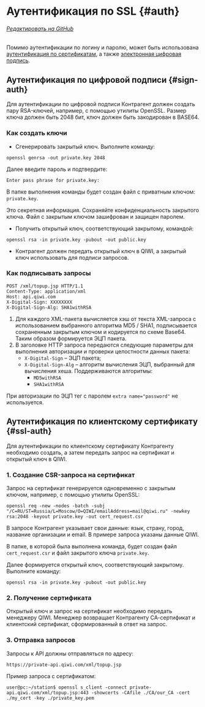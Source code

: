 # Аутентификация по SSL {#auth}

###### [Редактировать на GitHub](https://github.com/QIWI-API/topup-wallet-doc/blob/master/_authorization_ru.html.md)

Помимо аутентификации по логину и паролю, может быть использована [аутентификация по сертификатам](#ssl-auth), а также [электронная цифровая подпись](#sign-auth).

## Аутентификация по цифровой подписи {#sign-auth}

Для аутентификации по цифровой подписи Контрагент должен создать пару RSA-ключей, например, с помощью утилиты OpenSSL. Размер ключа должен быть 2048 бит, ключ должен быть закодирован в BASE64.

### Как создать ключи

* Сгенерировать закрытый ключ. Выполните команду:

`openssl genrsa -out private.key 2048`

  Далее введите пароль и подтвердите:

`Enter pass phrase for private.key: `

  В папке выполнения команды будет создан файл с приватным ключом: `private.key`.

<aside class="notice">Это секретная информация. Сохраняйте конфиденциальность закрытого ключа. Файл с закрытым ключом зашифрован и защищен паролем.</aside>

* Получить открытый ключ, соответствующий закрытому, командой:

`openssl rsa -in private.key -pubout -out public.key`

* Контрагент должен передать открытый ключ в QIWI, а закрытый ключ использовать для подписи запросов.

### Как подписывать запросы

~~~http
POST /xml/topup.jsp HTTP/1.1
Content-Type: application/xml
Host: api.qiwi.com
X-Digital-Sign: XXXXXXXX
X-Digital-Sign-Alg: SHA1withRSA

~~~

1.	Для каждого XML-пакета вычисляется хэш от текста XML-запроса с использованием выбранного алгоритма MD5 / SHA1, подписывается сохраненным закрытым ключом и кодируется по схеме Base64. Таким образом формируется ЭЦП пакета.
2.	В заголовке HTTP запроса передаются следующие параметры для выполнения авторизации и проверки целостности данных пакета:
    * `X-Digital-Sign` – ЭЦП пакета;
    * `X-Digital-Sign-Alg` – алгоритм вычисления ЭЦП, выбранный для вычисления хеша. Поддерживаются алгоритмы:
        * `MD5withRSA`
        * `SHA1withRSA`

<aside class="notice">При авторизации по ЭЦП тег с паролем <code>extra name="password"</code> не используется.</aside>

## Аутентификация по клиентскому сертификату {#ssl-auth}

Для аутентификации по клиентскому сертификату Контрагенту необходимо создать, а затем передать запрос на сертификат и открытый ключ в QIWI.

### 1. Создание CSR-запроса на сертификат

Запрос на сертификат генерируется одновременно с закрытым ключом, например, с помощью утилиты OpenSSL:

`openssl req -new -nodes -batch -subj "/C=RU/ST=Russia/L=Moscow/O=QIWI/emailAddress=mail@qiwi.ru" -newkey rsa:2048 -keyout private.key -out cert_request.csr`

В запросе Контрагент указывает свои данные: язык, страну, город, название организации и email. В примере запроса указаны данные QIWI.

В папке, в которой была выполнена команда, будет создан файл `cert_request.csr` и файл закрытого ключа `private.key`.

Далее формируется открытый ключ, соответствующий закрытому. Выполните команду:

`openssl rsa -in private.key -pubout -out public.key`

### 2. Получение сертификата

Открытый ключ и запрос на сертификат необходимо передать менеджеру QIWI. Менеджер возвращает Контрагенту СА-сертификат и клиентский сертификат, сформированный в ответ на запрос.

### 3. Отправка запросов

Запросы к API должны отправляться по адресу:

`https://private-api.qiwi.com/xml/topup.jsp`

Пример запроса с сертификатом:

`user@pc:~/station$ openssl s_client -connect private-api.qiwi.com/xml/topup.jsp:443 -showcerts -CAfile ./CA/our_CA -cert ./my_cert -key ./private_key.pem`
